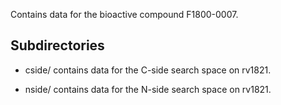 Contains data for the bioactive compound F1800-0007.

## Subdirectories

- cside/ contains data for the C-side search space on rv1821.

- nside/ contains data for the N-side search space on rv1821.

